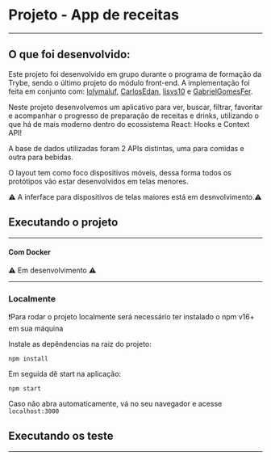 # Projeto - App de receitas
---
## O que foi desenvolvido:

Este projeto foi desenvolvido em grupo durante o programa de formação da Trybe, sendo o último projeto do módulo front-end.
A implementação foi feita em conjunto com: [lolymaluf](https://github.com/lolymaluf), [CarlosEdan](https://github.com/CarlosEdan), [lisvs10](https://github.com/lisvs10) e [GabrielGomesFer](https://github.com/GabrielGomesFer).

Neste projeto desenvolvemos um aplicativo para ver, buscar, filtrar, favoritar e acompanhar o progresso de preparação de receitas e drinks, utilizando o que há de mais moderno dentro do ecossistema React: Hooks e Context API!

A base de dados utilizadas foram 2 APIs distintas, uma para comidas e outra para bebidas.

O layout tem como foco dispositivos móveis, dessa forma todos os protótipos vão estar desenvolvidos em telas menores.

⚠️ A inferface para dispositivos de telas maiores está em desnvolvimento.⚠️


## Executando o projeto
---
#### Com Docker
⚠️ Em desenvolvimento ⚠️

---
### Localmente
❗Para rodar o projeto localmente será necessário ter instalado o npm v16+ em sua máquina 

Instale as depêndencias na raiz do projeto:

```
npm install
```
Em seguida dê start na aplicação:
```
npm start
```
Caso não abra automaticamente, vá no seu navegador e acesse `localhost:3000`

## Executando os teste
---

<!-- Olá, Tryber!

Não deixe de usar nossas dicas de escrita de README de projetos, e deixe sua criatividade brilhar!

⚠️ IMPORTANTE: você precisa deixar nítido:
- quais arquivos/pastas foram desenvolvidos por você; 
- quais arquivos/pastas foram desenvolvidos por outra pessoa estudante;
- quais arquivos/pastas foram desenvolvidos pela Trybe.

-->

